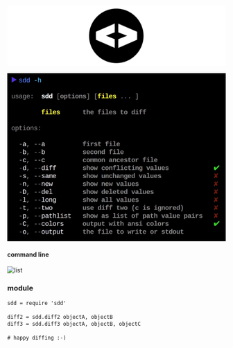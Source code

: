 
![icon](./img/icon.png)

![usage](./img/usage.png)

#### command line

![list](./img/diff.png)

### module

```coffee-script
sdd = require 'sdd'

diff2 = sdd.diff2 objectA, objectB
diff3 = sdd.diff3 objectA, objectB, objectC
    
# happy diffing :-)
```

